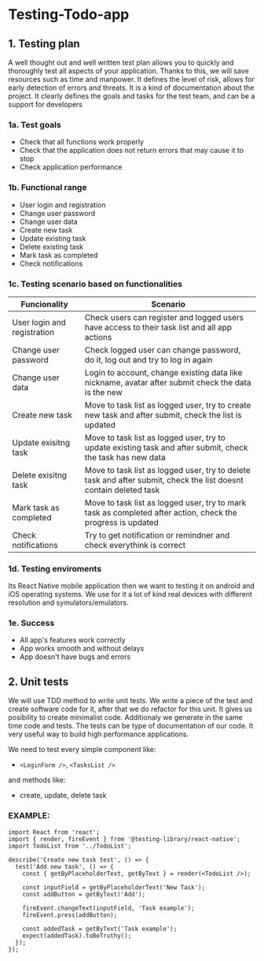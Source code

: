 # Testing-Todo-app

## 1. Testing plan

A well thought out and well written test plan allows you to quickly and thoroughly test all aspects of your application. Thanks to this, we will save resources such as time and manpower. It defines the level of risk, allows for early detection of errors and threats. It is a kind of documentation about the project. It clearly defines the goals and tasks for the test team, and can be a support for developers

### 1a. Test goals

- Check that all functions work properly
- Check that the application does not return errors that may cause it to stop
- Check application performance

### 1b. Functional range

- User login and registration
- Change user password
- Change user data
- Create new task
- Update existing task
- Delete existing task
- Mark task as completed
- Check notifications

### 1c. Testing scenario based on functionalities

| Funcionality                | Scenario                                                                                                          |
| --------------------------- | ----------------------------------------------------------------------------------------------------------------- |
| User login and registration | Check users can register and logged users have access to their task list and all app actions                      |
| Change user password        | Check logged user can change password, do it, log out and try to log in again                                     |
| Change user data            | Login to account, change existing data like nickname, avatar after submit check the data is the new               |
| Create new task             | Move to task list as logged user, try to create new task and after submit, check the list is updated              |
| Update exisitng task        | Move to task list as logged user, try to update existing task and after submit, check the task has new data       |
| Delete exisitng task        | Move to task list as logged user, try to delete task and after submit, check the list doesnt contain deleted task |
| Mark task as completed      | Move to task list as logged user, try to mark task as completed after action, check the progress is updated       |
| Check notifications         | Try to get notification or remindner and check everythink is correct                                              |

### 1d. Testing enviroments

Its React Native mobile application then we want to testing it on android and iOS operating systems. We use for it a lot of kind real devices with different resolution and symulators/emulators.

### 1e. Success

- All app's features work correctly
- App works smooth and without delays
- App doesn't have bugs and errors

## 2. Unit tests

We will use TDD method to write unit tests. We write a piece of the test and create software code for it, after that we do refactor for this unit. It gives us posibility to create minimalist code. Additionaly we generate in the same time code and tests. The tests can be type of documentation of our code. It very useful way to build high performance applications.

We need to test every simple component like:

- `<LoginForm />`, `<TasksList />`

and methods like:

- create, update, delete task

### EXAMPLE:

```
import React from 'react';
import { render, fireEvent } from '@testing-library/react-native';
import TodoList from '../TodoList';

describe('Create new task test', () => {
  test('Add new task', () => {
    const { getByPlaceholderText, getByText } = render(<TodoList />);

    const inputField = getByPlaceholderText('New Task');
    const addButton = getByText('Add');

    fireEvent.changeText(inputField, 'Task example');
    fireEvent.press(addButton);

    const addedTask = getByText('Task example');
    expect(addedTask).toBeTruthy();
  });
});

```
